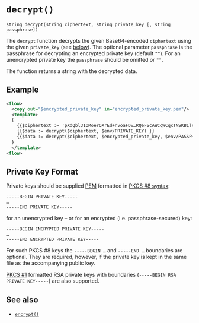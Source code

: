 # `decrypt()`

```
string decrypt(string ciphertext, string private_key [, string passphrase])
```

The `decrypt` function decrypts the given Base64-encoded `ciphertext` using the given `private_key` (see [below](#private-key-format)).
The optional parameter `passphrase` is the passphrase for decrypting an encrypted private key (default `""`).
For an unencrypted private key the `passphrase` should be omitted or `""`.

The function returns a string with the decrypted data.

## Example

```xml
<flow>
  <copy out="$encrypted_private_key" in="encrypted_private_key.pem"/>
  <template>
  {
    {{$ciphertext := 'pXdQbl31OMoerOXrEd+nvoaFDv…RQeFScAWCqWCqxTNSKB1lP6C0Hg==' }}
    {{$data := decrypt($ciphertext, $env/PRIVATE_KEY) }}
    {{$data := decrypt($ciphertext, $encrypted_private_key, $env/PASSPHRASE) }}
  }
  </template>
<flow>
```

## Private Key Format

Private keys should be supplied
[PEM](https://en.wikipedia.org/wiki/Privacy-Enhanced_Mail) formatted in
[PKCS #8 syntax](https://en.wikipedia.org/wiki/PKCS_8):

```
-----BEGIN PRIVATE KEY-----
…
-----END PRIVATE KEY-----
```

for an unencrypted key – or for an encrypted (i.e. passphrase-secured) key:

```
-----BEGIN ENCRYPTED PRIVATE KEY-----
…
-----END ENCRYPTED PRIVATE KEY-----
```

For such PKCS #8 keys the `-----BEGIN …` and `-----END …` boundaries are optional.
They are required, however, if the private key is kept in the same file as the
accompanying public key.

[PKCS #1](https://en.wikipedia.org/wiki/PKCS_1) formatted RSA private keys with boundaries
(`-----BEGIN RSA PRIVATE KEY-----`) are also supported.

## See also

* [`encrypt()`](encrypt.md)
